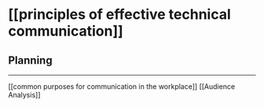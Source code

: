 # [[principles of effective technical communication]]


## Planning 
---
[[common purposes for communication in the workplace]]
[[Audience Analysis]]

